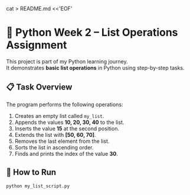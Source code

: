 cat > README.md <<'EOF'
# 🐍 Python Week 2 – List Operations Assignment

This project is part of my Python learning journey.  
It demonstrates **basic list operations** in Python using step-by-step tasks.

## 📋 Task Overview
The program performs the following operations:
1. Creates an empty list called `my_list`.
2. Appends the values **10, 20, 30, 40** to the list.
3. Inserts the value **15** at the second position.
4. Extends the list with **[50, 60, 70]**.
5. Removes the last element from the list.
6. Sorts the list in ascending order.
7. Finds and prints the index of the value **30**.

## 🚀 How to Run
```bash
python my_list_script.py
